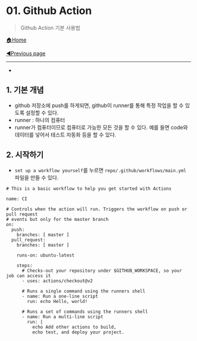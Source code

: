 # 01. Github Action

>  Github Action 기본 사용법

[🏠Home](https://github.com/batboy118/Study_Note)

[◀Previous page ](./README.md)

---

<!-- TOC -->

- 

<!-- /TOC -->

## 1. 기본 개념

- github 저장소에 push를 하게되면, github이 runner를 통해 특정 작업을 할 수 있도록 설정할 수 있다.
- runner : 하나의 컴퓨터
- runner가 컴퓨터이므로 컴퓨터로 가능한 모든 것을 할 수 있다. 예를 들면 code와 데이터를 넣어서 테스트 자동화 등을 할 수 있다.

## 2. 시작하기

- `set up a workflow yourself`를 누르면 `repo/.github/workflows/main.yml` 파일을 만들 수 있다.

```
# This is a basic workflow to help you get started with Actions

name: CI

# Controls when the action will run. Triggers the workflow on push or pull request
# events but only for the master branch
on:
  push:
    branches: [ master ]
  pull_request:
    branches: [ master ]

    runs-on: ubuntu-latest

    steps:
      # Checks-out your repository under $GITHUB_WORKSPACE, so your job can access it
      - uses: actions/checkout@v2

      # Runs a single command using the runners shell
      - name: Run a one-line script
        run: echo Hello, world!

      # Runs a set of commands using the runners shell
      - name: Run a multi-line script
        run: |
          echo Add other actions to build,
          echo test, and deploy your project.

```

